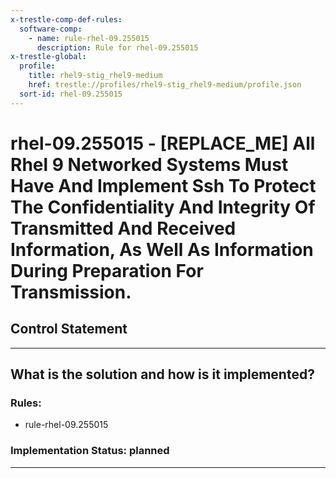 ```yaml
---
x-trestle-comp-def-rules:
  software-comp:
    - name: rule-rhel-09.255015
      description: Rule for rhel-09.255015
x-trestle-global:
  profile:
    title: rhel9-stig_rhel9-medium
    href: trestle://profiles/rhel9-stig_rhel9-medium/profile.json
  sort-id: rhel-09.255015
---
```


# rhel-09.255015 - \[REPLACE_ME\] All Rhel 9 Networked Systems Must Have And Implement Ssh To Protect The Confidentiality And Integrity Of Transmitted And Received Information, As Well As Information During Preparation For Transmission.

## Control Statement

______________________________________________________________________

## What is the solution and how is it implemented?

<!-- For implementation status enter one of: implemented, partial, planned, alternative, not-applicable -->

<!-- Note that the list of rules under ### Rules: is read-only and changes will not be captured after assembly to JSON -->

<!-- Add control implementation description here for control: rhel-09.255015 -->

### Rules:

  - rule-rhel-09.255015

### Implementation Status: planned

______________________________________________________________________
